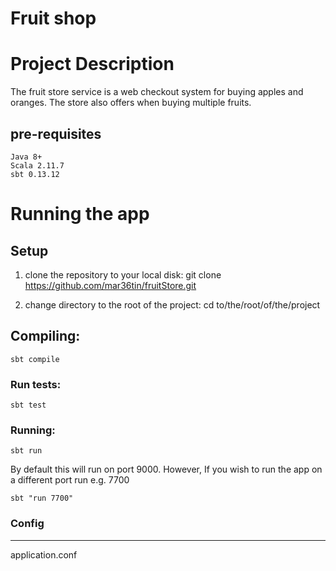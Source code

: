 Fruit shop
===========

# Project Description
The fruit store service is a web checkout system for buying apples and oranges. The store also offers when buying multiple fruits.

## pre-requisites
    Java 8+
    Scala 2.11.7
    sbt 0.13.12

# Running the app

## Setup
1. clone the repository to your local disk: git clone https://github.com/mar36tin/fruitStore.git

2. change directory to the root of the project: cd to/the/root/of/the/project

## Compiling:
    sbt compile

### Run tests:

    sbt test

### Running:
    sbt run

By default this will run on port 9000. However, If you wish to run the app on a different port run e.g. 7700

    sbt "run 7700"


### Config
----------
application.conf